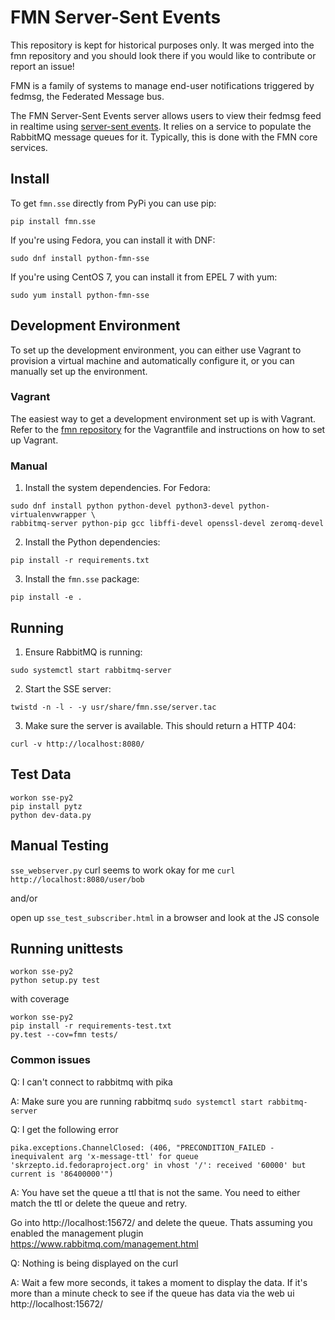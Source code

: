 # FMN Server-Sent Events

This repository is kept for historical purposes only. It was merged into the
fmn repository and you should look there if you would like to contribute or report an issue!

FMN is a family of systems to manage end-user notifications triggered by
fedmsg, the Federated Message bus.

The FMN Server-Sent Events server allows users to view their fedmsg feed in realtime
using [server-sent events](https://html.spec.whatwg.org/multipage/comms.html#server-sent-events).
It relies on a service to populate the RabbitMQ message queues for it. Typically, this is
done with the FMN core services.

## Install

To get ``fmn.sse`` directly from PyPi you can use pip:

```
pip install fmn.sse
```

If you're using Fedora, you can install it with DNF:

```
sudo dnf install python-fmn-sse
```

If you're using CentOS 7, you can install it from EPEL 7 with yum:

```
sudo yum install python-fmn-sse
```

## Development Environment

To set up the development environment, you can either use Vagrant to provision
a virtual machine and automatically configure it, or you can manually set up
the environment.

### Vagrant

The easiest way to get a development environment set up is with Vagrant. Refer
to the [fmn repository](https://github.com/fedora-infra/fmn) for the Vagrantfile
and instructions on how to set up Vagrant.


### Manual

1. Install the system dependencies. For Fedora:
```
sudo dnf install python python-devel python3-devel python-virtualenvwrapper \
rabbitmq-server python-pip gcc libffi-devel openssl-devel zeromq-devel
```

2. Install the Python dependencies:
```
pip install -r requirements.txt
```

3. Install the ``fmn.sse`` package:
```
pip install -e .
```

## Running

1. Ensure RabbitMQ is running:
```
sudo systemctl start rabbitmq-server
```

2. Start the SSE server:
```
twistd -n -l - -y usr/share/fmn.sse/server.tac
```

3. Make sure the server is available. This should return a HTTP 404:
```
curl -v http://localhost:8080/
```

## Test Data

```
workon sse-py2
pip install pytz
python dev-data.py
```

## Manual Testing

`sse_webserver.py` curl seems to work okay for me `curl http://localhost:8080/user/bob`

and/or

open up `sse_test_subscriber.html` in a browser and look at the JS console

## Running unittests
```
workon sse-py2
python setup.py test
```

with coverage

```
workon sse-py2
pip install -r requirements-test.txt
py.test --cov=fmn tests/
```

### Common issues

Q: I can't connect to rabbitmq with pika

A: Make sure you are running rabbitmq `sudo systemctl start rabbitmq-server`

Q: I get the following error
```
pika.exceptions.ChannelClosed: (406, "PRECONDITION_FAILED - inequivalent arg 'x-message-ttl' for queue 'skrzepto.id.fedoraproject.org' in vhost '/': received '60000' but current is '86400000'")
```

A: You have set the queue a ttl that is not the same. You need to either match the ttl or delete the queue and retry.

Go into http://localhost:15672/  and delete the queue. Thats assuming you enabled the management plugin https://www.rabbitmq.com/management.html

Q: Nothing is being displayed on the curl

A: Wait a few more seconds, it takes a moment to display the data. If it's more
than a minute check to see if the queue has data via the web ui http://localhost:15672/

